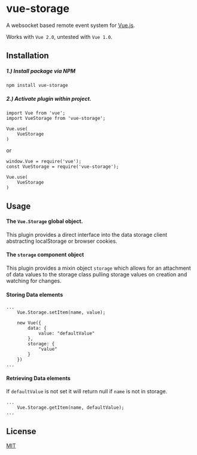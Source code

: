 # vue-storage

A websocket based remote event system for [Vue.js](http://vuejs.org).

Works with `Vue 2.0`, untested with `Vue 1.0`.

## Installation

##### 1.) Install package via NPM
```
npm install vue-storage
```

##### 2.) Activate plugin within project.
```
import Vue from 'vue';
import VueStorage from 'vue-storage';

Vue.use(
    VueStorage
)
```

or

```
window.Vue = require('vue');
const VueStorage = require('vue-storage');

Vue.use(
    VueStorage
)
```

## Usage

#### The `Vue.Storage` global object.
This plugin provides a direct interface into the data storage client abstracting localStorage or browser cookies.

#### The `storage` component object
This plugin provides a mixin object `storage` which allows for an attachment of data values to the storage class pulling storage values on creation and watching for changes.

#### Storing Data elements
```
...
    Vue.Storage.setItem(name, value);

    new Vue({
        data: {
            value: "defaultValue"
        },
        storage: {
            "value"
        }
    })
...
```

#### Retrieving Data elements
If `defaultValue` is not set it will return null if `name` is not in storage.
```
...
    Vue.Storage.getItem(name, defaultValue);
...
```

## License

[MIT](http://opensource.org/licenses/MIT)
